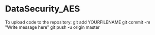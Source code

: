 # DataSecurity_AES

To upload code to the repository:
    git add YOURFILENAME
    git commit -m "Write message here"
    git push -u origin master
